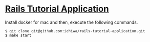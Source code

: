 # [Rails Tutorial Application](https://railstutorial.jp/chapters/static_pages?version=4.2#cha-static_pages)

Install docker for mac and then, execute the following commands.
```
$ git clone git@github.com:ichiwa/rails-tutorial-application.git
$ make start
```
